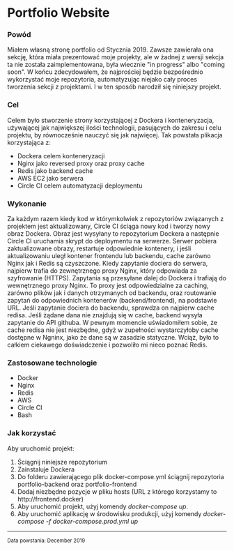 <html>
<body>
<h1 class="title">Portfolio Website</h1>
<h3 class="why">Powód</h3>
<p class="why">Miałem własną stronę portfolio od Stycznia 2019. Zawsze zawierała ona sekcję, która miała prezentować moje projekty, ale w żadnej z wersji sekcja ta nie została zaimplementowana, była wiecznie "in progress" albo "coming soon". W końcu zdecydowałem, że najprościej będzie bezpośrednio wykorzystać moje repozytoria, automatyzując niejako cały proces tworzenia sekcji z projektami. I w ten sposób narodził się niniejszy projekt.</p>
<h3 class="what">Cel</h3>
<div class="what">Celem było stworzenie strony korzystającej z Dockera i konteneryzacja, używającej jak największej ilości technologii, pasujących do zakresu i celu projektu, by równocześnie nauczyć się jak najwięcej. Tak powstała plikacja korzystająca z:
  <ul>
    <li>Dockera celem konteneryzacji</li>
    <li>Nginx jako reversed proxy oraz proxy cache</li>
    <li>Redis jako backend cache</li>
    <li>AWS EC2 jako serwera</li>
    <li>Circle CI celem automatyzacji deploymentu</li>
  </ul>
  </div>
<h3 class="how">Wykonanie</h3>
<p class="how">Za każdym razem kiedy kod w którymkolwiek z repozytoriów związanych z projektem jest aktualizowany, Circle CI ściąga nowy kod i tworzy nowy obraz Dockera. Obraz jest wysyłany to repozytorium Dockera a następnie Circle CI uruchamia skrypt do deploymentu na serwerze. Serwer pobiera zaktualizowane obrazy, restartuje odpowiednie kontenery, i jeśli aktualizowaniu uległ kontener frontendu lub backendu, cache zarówno Nginx jak i Redis są czyszczone.&nbsp;Kiedy zapytanie dociera do serwera, najpierw trafia do zewnętrznego proxy Nginx, który odpowiada za szyfrowanie (HTTPS). Zapytania są przesyłane dalej do Dockera i trafiają do wewnętrznego proxy Nginx. To proxy jest odpowiedzialne za caching, zarówno plików jak i danych otrzymanych od backendu, oraz routowanie zapytań do odpowiednich kontenerów (backend/frontend), na podstawie URL. Jeśli zapytanie dociera do backendu, sprawdza on najpierw cache redisa. Jeśli żądane dana nie znajdują się w cache, backend wysyła zapytanie do API githuba.&nbsp;W pewnym momencie uświadomiłem sobie, że cache redisa nie jest niezbędne, gdyż w zupełności wystarczyłoby cache dostępne w Ngninx, jako że dane są w zasadzie statyczne. Wciąż, było to całkiem ciekawego doświadczenie i pozwoliło mi nieco poznać Redis.</p>
<h3 class="technologies">Zastosowane technologie</h3>
<ul class="technologies">
  <li class="technologies" hover="Docker">Docker</li>
  <li class="technologies" hover="Nginx">Nginx</li>
  <li class="technologies" hover="Redis">Redis</li>
   <li class="technologies" hover="Amazon Web Services">AWS</li>
   <li class="technologies" hover="Circle CI">Circle CI</li>
   <li class="technologies" hover="Bash">Bash</li>
</ul>
<h3 class="usage">Jak korzystać</h3>
<div class="usage">Aby uruchomić projekt:
 <ol>
   <li>Ściągnij niniejsze repozytorium</li>
   <li>Zainstaluje Dockera</li>
   <li>Do folderu zawierającego plik docker-compose.yml ściągnij repozytoria portfolio-backend oraz portfolio-frontend</li>
   <li>Dodaj niezbędne pozycje w pliku hosts (URL z którego korzystamy to http://frontend.docker)</li>
   <li>Aby uruchomić projekt, użyj komendy <i>docker-compose up</i>.</li>
   <li>Aby uruchomić aplikację w środowisku produkcji, użyj komendy  <i>docker-compose -f docker-compose.prod.yml up</i></li>
 </ol>
  </div>
<hr>
<small class="created">Data powstania: December 2019</small>
</body>
</html>
